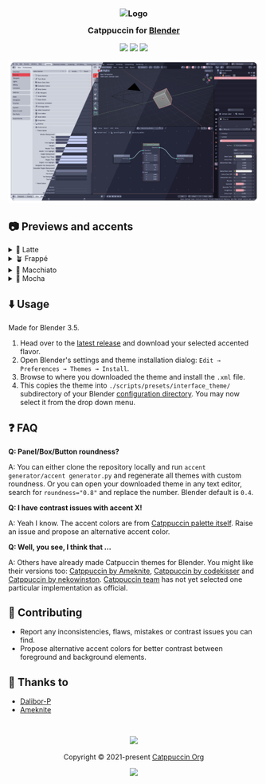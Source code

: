 <h3 align="center">
    <img src="https://raw.githubusercontent.com/catppuccin/catppuccin/main/assets/logos/exports/1544x1544_circle.png" width="100" alt="Logo"/><br/>
    <img src="https://raw.githubusercontent.com/catppuccin/catppuccin/main/assets/misc/transparent.png" height="30" width="0px"/>
    Catppuccin for <a href="https://www.blender.org/">Blender</a>
    <img src="https://raw.githubusercontent.com/catppuccin/catppuccin/main/assets/misc/transparent.png" height="30" width="0px"/>
</h3>

<p align="center">
    <a href="https://github.com/Dalibor-P/blender/stargazers"><img src="https://img.shields.io/github/stars/Dalibor-P/blender?colorA=363a4f&colorB=b7bdf8&style=for-the-badge"></a>
    <a href="https://github.com/Dalibor-P/blender/issues"><img src="https://img.shields.io/github/issues/Dalibor-P/blender?colorA=363a4f&colorB=f5a97f&style=for-the-badge"></a>
    <a href="https://github.com/Dalibor-P/blender/contributors"><img src="https://img.shields.io/github/contributors/Dalibor-P/blender?colorA=363a4f&colorB=a6da95&style=for-the-badge"></a>
</p>

<p align="center">
    <img src="assets/catwalk.webp"/>
</p>

## 📷 Previews and accents

<details>
<summary>🌻 Latte</summary>
<img src="assets/latte_preview.png"/>
&nbsp;
<img src="assets/accents latte.svg"/>
</details>
<details>
<summary>🪴 Frappé</summary>
<img src="assets/frappe_preview.png"/>
&nbsp;
<img src="assets/accents frappe.svg"/>
</details>
<details>
<summary>🌺 Macchiato</summary>
<img src="assets/macchiato_preview.png"/>
&nbsp;
<img src="assets/accents macchiato.svg"/>
</details>
<details>
<summary>🌿 Mocha</summary>
<img src="assets/mocha_preview.png"/>
&nbsp;
<img src="assets/accents mocha.svg"/>
</details>

## ⬇️ Usage

Made for Blender 3.5.

1. Head over to the [latest release](https://github.com/Dalibor-P/blender/releases/latest) and download your selected accented flavor.
2. Open Blender's settings and theme installation dialog: `Edit → Preferences → Themes → Install`.
3. Browse to where you downloaded the theme and install the `.xml` file.
4. This copies the theme into `./scripts/presets/interface_theme/` subdirectory of your Blender [configuration directory](https://docs.blender.org/manual/en/latest/advanced/blender_directory_layout.html). You may now select it from the drop down menu.

## ❓ FAQ

**Q: Panel/Box/Button roundness?**

A: You can either clone the repository locally and run `accent generator/accent generator.py` and regenerate all themes with custom roundness. Or you can open your downloaded theme in any text editor, search for `roundness="0.8"` and replace the number. Blender default is `0.4`.

**Q: I have contrast issues with accent X!**

A: Yeah I know. The accent colors are from [Catppuccin palette itself](https://github.com/catppuccin/catppuccin#-palette). Raise an issue and propose an alternative accent color.

**Q: Well, you see, I think that ...**

A: Others have already made Catpuccin themes for Blender. You might like their versions too: [Catppuccin by Ameknite](https://github.com/ameknite/blender), [Catppuccin by codekisser](https://github.com/codekisser/blender) and [Catppuccin by nekowinston](https://github.com/nekowinston/ctp-blender). [Catppuccin team](https://github.com/catppuccin) has not yet selected one particular implementation as official.

## 👐 Contributing

* Report any inconsistencies, flaws, mistakes or contrast issues you can find.
* Propose alternative accent colors for better contrast between foreground and background elements.

## 💝 Thanks to

- [Dalibor-P](https://github.com/Dalibor-P)
- [Ameknite](https://github.com/ameknite)

&nbsp;

<p align="center">
    <img src="https://raw.githubusercontent.com/catppuccin/catppuccin/main/assets/footers/gray0_ctp_on_line.svg?sanitize=true" />
</p>

<p align="center">
    Copyright &copy; 2021-present <a href="https://github.com/catppuccin" target="_blank">Catppuccin Org</a>
</p>

<p align="center">
    <a href="https://github.com/catppuccin/catppuccin/blob/main/LICENSE"><img src="https://img.shields.io/static/v1.svg?style=for-the-badge&label=License&message=MIT&logoColor=d9e0ee&colorA=363a4f&colorB=b7bdf8"/></a>
</p>

